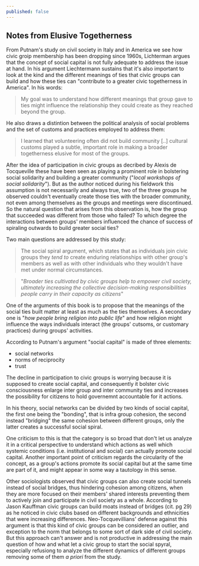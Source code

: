 ```yaml
---
published: false
---
```

## Notes from Elusive Togetherness

From Putnam's study on civil society in Italy and in America we see how civic groip membership has been dropping since 1960s, Lichterman argues that the concept of social capital is not fully adequate to address the issue at hand. In his argument Liechtermann sustains that it's also important to look at the kind and the different meanings of ties that civic groups can build and how these ties can "contribute to a greater civic togetherness in America". In his words: 
> My goal was to understand how different meanings that group gave to ties might influence the relationship they could create as they reached beyond the group.

He also draws a distintion between the political analysis of social problems and the set of customs and practices employed to address them:
> I learned that volunteering often did not build community [..] cultural customs played a subtle, important role in making a broader togetherness elusive for most of the groups.

After the idea of participation in civic groups as decribed by Alexis de Tocqueville these have been seen as playing a prominent role in bolstering social solidarity and building a greater community ("*local workshops of social solidarity*"). But as the author noticed during his fieldwork this assumption is not necessarily and always true, two of the three groups he observed couldn't eventually create those ties with the broader community, not even among themselves as the groups and meetings were discontinued. So the natural question that arises from this observation is, how the group that succeeded was different from those who failed? To which degree the interactions between groups' members influenced the chance of success of spiraling outwards to build greater social ties?

Two main questions are addressed by this study: 

> The social spiral argument, which states that as individuals join civic groups they *tend to* create enduring relationships with other group's members as well as with other individuals who they wouldn't have met under normal circumstances.

> "*Broader ties cultivated by civic groups help to empower civil society, ultimately increasing the collective decision-making responsibilities people carry in their capacity as citizens*" 

One of the arguments of this book is to propose that the meanings of the social ties built matter at least as much as the ties themselves. A secondary one is "*how people bring religion into public life*" and how religion might influence the ways individuals interact (the groups' cutsoms, or customary practices) during groups' activities.

According to Putnam's argument "social capital" is made of three elements:
- social networks
- norms of reciprocity
- trust

The decline in participation to civic groups is worrying because it is supposed to create social capital, and consequently it bolster civic consciousness enlarge inter group and inter community ties and increases the possibility for citizens to hold governemnt accountable for it actions.

In his theory, social networks can be divided by two kinds of social capital, the first one being the "bonding", that is infra group cohesion, the second instead "bridging" the same cohesion between different groups, only the latter creates a successful social spiral.

One criticism to this is that the category is so broad that don't let us analyze it in a critical perspective to understand which actions as well which systemic conditions (i.e. institutional and social) can actually promote social capital. Another important point of criticism regards the circularity of the concept, as a group's actions promote its social capital but at the same time are part of it, and might appear in some way a tautology in this sense.

Other sociologists observed that civic groups can also create social tunnels instead of social bridges, thus hindering cohesion among citizens, when they are more focused on their members' shared interests preventing them to actively join and participate in civil society as a whole. According to Jason Kauffman civic groups can build moats instead of bridges (cit. pg 29) as he noticed in civic clubs based on different backgrounds and ethnicities that were increasing differences. Neo-Tocquevillians' defense against this argument is that this kind of civic groups can be considered an outlier, and exception to the norm that belongs to some sort of dark side of civil society. But this approach can't answer and is not productive in addressing the main question of how and what let a civic group to start the social spyral, especially refusiong to analyze the different dynamics of different groups removing some of them *a priori* from the study.

